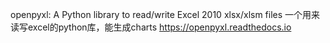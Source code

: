 openpyxl:
    A Python library to read/write Excel 2010 xlsx/xlsm files
    一个用来读写excel的python库，能生成charts
    https://openpyxl.readthedocs.io
